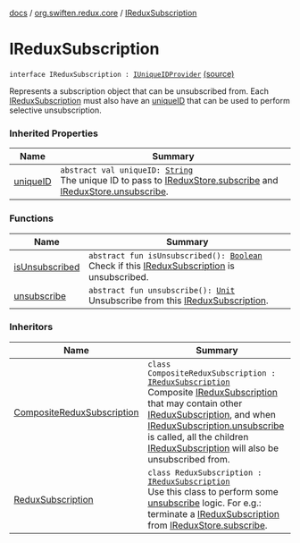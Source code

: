 [docs](../../index.md) / [org.swiften.redux.core](../index.md) / [IReduxSubscription](./index.md)

# IReduxSubscription

`interface IReduxSubscription : `[`IUniqueIDProvider`](../-i-unique-i-d-provider/index.md) [(source)](https://github.com/protoman92/KotlinRedux/tree/master/common/common-core/src/main/kotlin/org/swiften/redux/core/Subscription.kt#L18)

Represents a subscription object that can be unsubscribed from. Each [IReduxSubscription](./index.md)
must also have an [uniqueID](../-i-unique-i-d-provider/unique-i-d.md) that can be used to perform selective unsubscription.

### Inherited Properties

| Name | Summary |
|---|---|
| [uniqueID](../-i-unique-i-d-provider/unique-i-d.md) | `abstract val uniqueID: `[`String`](https://kotlinlang.org/api/latest/jvm/stdlib/kotlin/-string/index.html)<br>The unique ID to pass to [IReduxStore.subscribe](../-i-redux-subscriber-provider/subscribe.md) and [IReduxStore.unsubscribe](../-i-redux-unsubscriber-provider/unsubscribe.md). |

### Functions

| Name | Summary |
|---|---|
| [isUnsubscribed](is-unsubscribed.md) | `abstract fun isUnsubscribed(): `[`Boolean`](https://kotlinlang.org/api/latest/jvm/stdlib/kotlin/-boolean/index.html)<br>Check if this [IReduxSubscription](./index.md) is unsubscribed. |
| [unsubscribe](unsubscribe.md) | `abstract fun unsubscribe(): `[`Unit`](https://kotlinlang.org/api/latest/jvm/stdlib/kotlin/-unit/index.html)<br>Unsubscribe from this [IReduxSubscription](./index.md). |

### Inheritors

| Name | Summary |
|---|---|
| [CompositeReduxSubscription](../-composite-redux-subscription/index.md) | `class CompositeReduxSubscription : `[`IReduxSubscription`](./index.md)<br>Composite [IReduxSubscription](./index.md) that may contain other [IReduxSubscription](./index.md), and when [IReduxSubscription.unsubscribe](unsubscribe.md) is called, all the children [IReduxSubscription](./index.md) will also be unsubscribed from. |
| [ReduxSubscription](../-redux-subscription/index.md) | `class ReduxSubscription : `[`IReduxSubscription`](./index.md)<br>Use this class to perform some [unsubscribe](../-redux-subscription/unsubscribe.md) logic. For e.g.: terminate a [IReduxSubscription](./index.md) from [IReduxStore.subscribe](../-i-redux-subscriber-provider/subscribe.md). |
